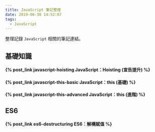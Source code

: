 ```yaml
---
title: JavaScript 筆記整理
date: 2019-06-30 14:52:07
tags:
  - JavaScript
---
```

整理記錄 `JavaScript` 相關的筆記連結。
<!--more-->
## 基礎知識
#### {% post_link javascript-hoisting JavaScript：Hoisting (宣告提升) %}
#### {% post_link javascript-this-basic JavaScript：this (基礎) %}
#### {% post_link javascript-this-advanced JavaScript：this (進階) %}

## ES6
#### {% post_link es6-destructuring ES6：解構賦值 %}